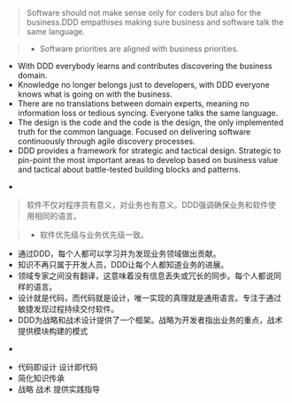 
> Software should not make sense only for coders but also for the business.DDD empathises making sure business and software talk the same language.  

>* Software priorities are aligned with business priorities.  * With DDD everybody learns and contributes discovering the business domain.* Knowledge no longer belongs just to developers, with DDD everyone knows what is going on with the business.* There are no translations between domain experts, meaning no information loss or tedious syncing. Everyone talks the same language.* The design is the code and the code is the design, the only implemented truth for the common language. Focused on delivering software continuously through agile discovery processes.* DDD provides a framework for strategic and tactical design. Strategic to pin-point the most important areas to develop based on business value and tactical about battle-tested building blocks and patterns.    

-

> 软件不仅对程序员有意义，对业务也有意义。DDD强调确保业务和软件使用相同的语言。

>* 软件优先级与业务优先级一致。
* 通过DDD，每个人都可以学习并为发现业务领域做出贡献。
* 知识不再只属于开发人员，DDD让每个人都知道业务的进展。
* 领域专家之间没有翻译，这意味着没有信息丢失或冗长的同步。每个人都说同样的语言。
* 设计就是代码，而代码就是设计，唯一实现的真理就是通用语言。专注于通过敏捷发现过程持续交付软件。
* DDD为战略和战术设计提供了一个框架。战略为开发者指出业务的重点，战术提供模块构建的模式

-

* 代码即设计  设计即代码
* 简化知识传承
* 战略 战术 提供实践指导